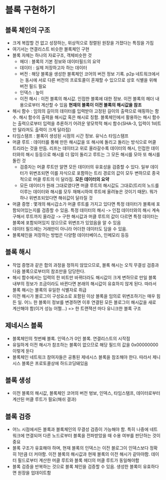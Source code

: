 # 블록 구현하기

## 블록 체인의 구조

- 크게 복잡할 건 없고 성장하는, 위상적으로 정렬된 원장을 가졌다는 특징을 가짐
- 여기서는 연결리스트 비슷한 블록체인 구현
- 블록 자체는 하나의 자료구조, 객체비슷한 것
  - 헤더 : 블록의 기본 정보와 데이터필드의 요약
  - 데이터 : 실제 저장하고자 하는 데이터
  - 버전 : 해당 블록을 생성한 블록체인 코어의 버전 정보 기록. p2p 네트워크에서는 동시에 서로 다른 버전의 프로토콜이 혼재할 수 있으므로 상호 식별을 위해 버전 필드 필요
  - 인덱스 : 높이
  - 이전 해시 : 이전 블록의 해시값. 인접한 블록에 대한 정보. 이전 블록의 헤더 내용으로부터 계산할 수 있음 **현재의 블록이 이전 블록의 해시값을 참조**
- 해시 함수 : 임의의 길이의 데이터를 입력받아 고정된 길이의 출력으로 매핑하는 함수. 해시 함수의 출력을 해시값 혹은 해시로 칭함. 블록체인에서 활용하는 해시 함수는 출력으로부터 입력을 추론하기 어려운 앟모학적 해시 함수(SHA-3, 입력이 1비트만 달라져도 출력이 크게 달라짐) 
- 타임스탬프 : 블록이 생성된 시점의 시간 정보. 유닉스 타임스탬프
- 머클 루트 : 데이터를 통해 만든 해시값을 또 해시에 돌리고 돌리는 방식으로 머클 트리라는 것을 만듬. 리프는 데이터고 위로 올라갈수록 데이터의 해시, 인접한 데이터와의 해시 등등으로 해시를 더 많이 돌리고 루트는 그 모든 해시를 모아 또 해시를 돌린 것
  - 검증자는 머클 루트만 알면 모든 데이터의 유효성을 검증할 수 있다. 일부 데이터가 위변조되면 이를 자식으로 포함하는 트리 경로의 값이 모두 변하므로 종국적으로 머클 루트의 이 달라짐. **모든 데이터의 요약**
  - 모든 데이터가 원래 그대로였다면 머클 루트의 해시값도 그대로(트리의 노드를 이루는 데이터와 해시를 모두 재해시하여 루트에 올려놓은 것이기 때문). 뭐가 하나 위변조되었다면 해쉬값이 달라질 것
- 머클 증명 : 몇개의 해시갑소가 머클 루트를 가지고 있다면 특정 데이터가 블록에 포함되어있는지를 검증할 수 있음. 특정 데이터의 해시 -> 인접 데이터와의 해시 계속 구해서 루트까지 올라감 -> 구한 해시값과 머클 루트의 값이 다르면 특정 데이터는 블록에 포함되어있지 않으므로 위변조가 있었음을 알 수 있음
- 데이터 필드에는 거래만이 아니라 어더한 데이터도 담을 수 있음. 
- 블록체인을 저장하는 방법은 다양함 데이터베이스, 인메모리 등등

## 블록 해시

- 작업 증명과 같은 합의 과정을 정하지 않았으므로, 블록 해시는 오직 무결성 검증과 다음 블록으로부터의 참조만을 담당한다.
- 해시 함수에서는 입력의 한 비트만 바뀌더라도 해시값이 크게 변하므로 만일 블록 내부의 정보가 조금이라도 바뀐다면 본래의 해시값이 유효하지 않게 된다. 따라서 블록 해시는 블록의 유일한 식별자로 취급
- 이전 해시가 블로그이 구성요소로 포함된 이상 블록을 임의로 위변조하기는 매우 힘든 일. 어느 한 블록이 정보를 변경하면 이후 연결된 모든 블로그이 해시값을 새로 계산해야 함(이거 성능 어쩔...) => 한 트랜잭션 마다 유니크한 블록 구조

## 제네시스 블록

- 블록체인의 첫번째 블록. 인덱스가 0인 블록. 연결리스트의 시작점
- 유일하게 이전 해시가 참조하는 블록이 없으므로 해당 필드의 값을 0x00000000 이렇게 둔다
- 블록체인 네트워크 참여자들은 공통된 제네시스 블록을 참조해야 한다. 따라서 제니시스 블록은 프로토콜상에 하드코딩돼있음

## 블록 생성

- 이전 블록의 해시값, 블록체인 코어의 버전 벙보, 인덱스, 타임스탬프, 데이터로부터 계산된 머클 루트가 필요(해쉬 결과)

## 블록 검증

- 어느 시점에서든 블록과 블록체인의 무결성 검증이 가능해야 함. 특히 나중에 네트워크에 연결되어 다른 노드로부터 블록을 전파받았을 때 수용 여부를 판단하는 것이 중요
- 블록 구조가 유효해야 하며, 현재 블록의 인덱스는 이전 블로그이 인덱스보다 정확히 1만큼 더 커야함. 이전 블록의 해시값과 현재 블록의 이전 해시가 같아야함. 데이터 필드로부터 계산한 머클 루트와 블록 헤더의 머클 루트가 동일해야함
- 블록 검증을 반복하는 것으로 블록 체인을 검증할 수 있음. 생성한 블록이 유효하다면 원장을 업데이트함